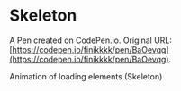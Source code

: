 # Skeleton

A Pen created on CodePen.io. Original URL: [https://codepen.io/finikkkk/pen/BaOevqg](https://codepen.io/finikkkk/pen/BaOevqg).

Animation of loading elements (Skeleton)